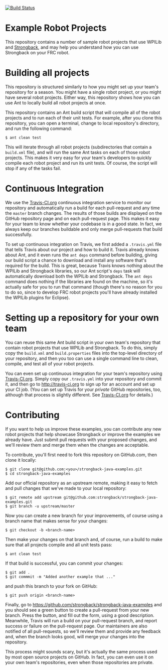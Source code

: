 [![Build Status](https://travis-ci.org/strongback/strongback-java-examples.svg?branch=master)](https://travis-ci.org/strongback/strongback-java-examples)
# Example Robot Projects

This repository contains a number of sample robot projects that use WPILib and [Strongback](http://strongback.org), and may help you understand how you can use Strongback on your FRC robot.

# Building all projects

This repository is structured similarly to how you might set up your team's repository for a season. You might have a single robot project, or you might have several robot projects. Either way, this repository shows how you can use Ant to locally build all robot projects at once.

This repository contains an Ant build script that will compile all of the robot projects and to run each of their unit tests. For example, after you clone this repository, you can open a terminal, change to local repository's directory, and run the following command:

    $ ant clean test

This will iterate through all robot projects (subdirectories that contain a `build.xml` file), and will run the same Ant tasks on each of those robot projects. This makes it very easy for your team's developers to quickly compile each robot project and run its unit tests. Of course, the script will stop if any of the tasks fail.

# Continuous Integration

We use the [Travis-CI.org](http://travis-ci.org) continuous integration service to monitor our repository and automatically run a build for each pull-request and any time the `master` branch changes. The results of those builds are displayed on the GitHub repository page and on each pull-request page. This makes it easy for your team to know whether your codebase is in a good state. In fact, we always keep our branches buildable and only merge pull-requests that build successfully.

To set up continuous integration on Travis, we first added a `.travis.yml` file that tells Travis about our project and how to build it. Travis already knows about Ant, and it even runs the `ant deps` command before building, giving our build script a chance to download and install any software that's required for the build. This is great, because Travis knows nothing about the WPILib and Strongback libraries, so our Ant script's `deps` task will automatically download both the WPILib and Strongback. The `ant deps` command does nothing if the libraries are found on the machine, so it's actually safe for you to run that command (though there's no reason for you to do so, since to develop FRC robot projects you'll have already installed the WPILib plugins for Eclipse).

# Setting up a repository for your own team

You can reuse this same Ant build script in your own team's repository that contain robot projects that use WPILib and Strongback. To do this, simply copy the `build.xml` and `build.properties` files into the top-level directory of your repository, and then you too can use a single command line to clean, compile, and test all of your robot projects.

You can even set up continuous integration for your team's repository using [Travis-CI.org](http://travis-ci.org). Simply copy our `.travis.yml` into your repository and commit it, and then go to http://travis-ci.org to sign up for an account and set up your CI job. (You can set up Travis for your *private* GitHub repositories, too, although that process is slightly different. See [Travis-CI.org](http://travis-ci.org) for details.)

# Contributing

If you want to help us improve these examples, you can contribute any new robot projects that help showcase Strongback or improve the examples we already have. Just submit pull requests with your proposed changes, and we'll review them and merge them when the changes are acceptable. 

To contribute, you'll first need to fork this repository on GitHub.com, then clone it locally:

    $ git clone git@github.com:<you>/strongback-java-examples.git
    $ cd strongback-java-examples

Add our official repository as an upstream remote, making it easy to fetch and pull changes that we've made to your local repository:

    $ git remote add upstream git@github.com:strongback/strongback-java-examples.git
    $ git branch -u upstream/master

Now you can create a new branch for your improvements, of course using a branch name that makes sense for your changes:

    $ git checkout -b <branch-name>

Then make your changes on that branch and, of course, run a build to make sure that all projects compile and all unit tests pass:

    $ ant clean test

If that build is successful, you can commit your changes:

    $ git add .
    $ git commmit -m "Added another example that ..."

and push this branch to your fork on GitHub:

    $ git push origin <branch-name>

Finally, go to https://github.com/strongback/strongback-java-examples and you should see a green button to create a pull-request from your new branch. Press the button, and fill out the form, using a good description. Meanwhile, Travis will run a build on your pull-request branch, and report success or failure on the pull-request page. Our maintainers are also notified of all pull-requests, so we'll review them and provide any feedback and, when the branch looks good, will merge your changes into the repository.

This process might sounds scary, but it's actually the same process used by most open source projects on GitHub. In fact, you can even use it on your own team's repositories, even when those repositories are private.